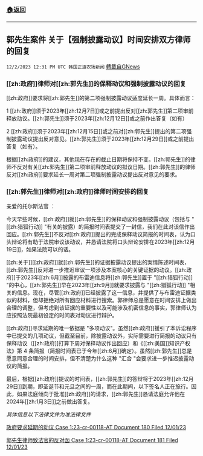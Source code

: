 ###  [:house:返回](README.md)
---


## 郭先生案件 关于【强制披露动议】时间安排双方律师的回复
`12/2/2023 12:31 PM UTC 韩国正道农场新闻` [轉載自GNews](https://gnews.org/articles/2063149)

### [[zh:政府]]律师对[[zh:郭先生]]的保释动议和强制披露动议的回复

[[zh:政府]]要求将[[zh:郭先生]]的第二项强制披露动议适度延长一周。具体而言：

1 [[zh:政府]]须于2023年[[zh:12月7日]]或之前提出反对[[zh:郭先生]]第二项审前释放动议。[[zh:郭先生]]须于2023年[[zh:12月12日]]或之前作出答复（如有）

2 [[zh:政府]]须于2023年[[zh:12月15日]]或之前对[[zh:郭先生]]提出的第二项强制披露动议提出反对意见。[[zh:郭先生]]须于2023年[[zh:12月29日]]或之前提出答复（如有）。

根据[[zh:政府]]的建议，其他现在存在的截止日期将保持不变。[[zh:郭先生]]的律师不反对有关[[zh:郭先生]]第二项审前释放动议的拟议日期。[[zh:郭先生]]的律师反对[[zh:政府]]要求延长一周对第二项强制披露动议提出反对意见的要求。

### [[zh:郭先生]]律师对[[zh:政府]]律师时间安排的回复

亲爱的托尔斯法官 ：

今天早些时候，[[zh:政府]]就[[zh:郭先生]]的保释动议和强制披露动议（包括与 "[[zh:猎狐行动]] "有关的披露）的简报时间表提交了一封信，我们在此对该信作出回应。[[zh:郭先生]]不反对[[zh:政府]]提出的完成保释动议简报的时间表，认为口头辩论将有助于法院审议该动议，并恳请法院将口头辩论安排在2023年[[zh:12月19日]]，如果法院可以的话。

[[zh:关于]][[zh:政府]]就[[zh:郭先生]]的证据披露动议提出的案情陈述时间表，[[zh:郭先生]]反对进一步推迟审议一项涉及本案核心的关键证据的动议。[[zh:政府]]于2023年[[zh:6月]]披露的布雷迪信息将[[zh:郭先生]]置于 "[[zh:猎狐行动]] "的中心，[[zh:郭先生]]早在2023年[[zh:9月]]就要求披露与 "[[zh:猎狐行动]] "相关的信息。现在，尽管[[zh:政府]]已经披露了这一信息，并提供了与布雷迪证据类似的材料，但却拒绝对所有回应材料进行搜索。郭律师总是愿意在时间安排上做出合理的调整，但考虑到该证据的重要性以及可能涉及机密信息的事实，郭律师认为应按照法院最初设定的时间表对动议进行辩护。

[[zh:政府]]寻求延期的唯一依据是 "多项动议"。虽然[[zh:政府]]援引了本诉讼程序中已提交的几项动议，但截至目前，除披露动议外，实际需要进行简报的动议只有保释动议（[[zh:政府]]打算下周对保释动议作出回应）和《[[zh:美国]]知识产权法》第 4 条简报（简报时间表已于今年[[zh:6月]]确定）。虽然[[zh:郭先生]]总是愿意同意合理的时间安排，但不清楚为什么这种 "汇合 "会要求进一步推迟披露动议的简报。

最后，根据[[zh:政府]]提议的时间表，[[zh:郭先生]]的答辩将于2023年[[zh:12月29日]]到期，即圣诞节和元旦之间的一周，而在此期间，以下签名人正在旅行。因此，如果法庭倾向于批准[[zh:政府]]的请求，[[zh:郭先生]]恳请法庭允许他在2024年[[zh:1月3日]]之前做出答复。

*具体信息以下法律文件为准法律文件*

[政府要求延期的动议 Case 1:23-cr-00118-AT Document 180 Filed 12/01/23](https://nfscofficial.com/wp-content/uploads/2023/12/180.pdf)

[郭先生律师致法官的反对函 Case 1:23-cr-00118-AT Document 181 Filed 12/01/23](https://nfscofficial.com/wp-content/uploads/2023/12/181.pdf)

